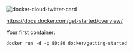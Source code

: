 ![docker-cloud-twitter-card](https://user-images.githubusercontent.com/1257048/95775203-5aa11300-0c98-11eb-9817-e440f1fc4627.png)

https://docs.docker.com/get-started/overview/

Your first container:

    docker run -d -p 80:80 docker/getting-started



